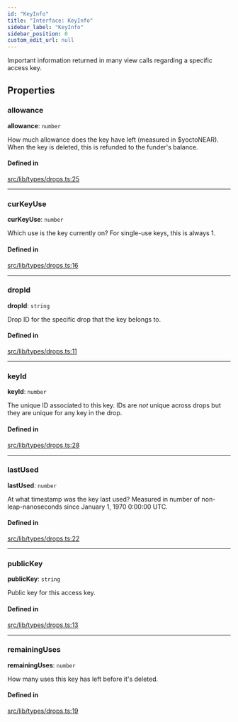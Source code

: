 ```yaml
---
id: "KeyInfo"
title: "Interface: KeyInfo"
sidebar_label: "KeyInfo"
sidebar_position: 0
custom_edit_url: null
---
```


Important information returned in many view calls regarding a specific access key.

## Properties

### allowance

 **allowance**: `number`

How much allowance does the key have left (measured in $yoctoNEAR). When the key is deleted, this is refunded to the funder's balance.

#### Defined in

[src/lib/types/drops.ts:25](https://github.com/keypom/keypom-js/blob/ffd9284/src/lib/types/drops.ts#L25)

___

### curKeyUse

 **curKeyUse**: `number`

Which use is the key currently on? For single-use keys, this is always 1.

#### Defined in

[src/lib/types/drops.ts:16](https://github.com/keypom/keypom-js/blob/ffd9284/src/lib/types/drops.ts#L16)

___

### dropId

 **dropId**: `string`

Drop ID for the specific drop that the key belongs to.

#### Defined in

[src/lib/types/drops.ts:11](https://github.com/keypom/keypom-js/blob/ffd9284/src/lib/types/drops.ts#L11)

___

### keyId

 **keyId**: `number`

The unique ID associated to this key. IDs are *not* unique across drops but they are unique for any key in the drop.

#### Defined in

[src/lib/types/drops.ts:28](https://github.com/keypom/keypom-js/blob/ffd9284/src/lib/types/drops.ts#L28)

___

### lastUsed

 **lastUsed**: `number`

At what timestamp was the key last used? Measured in number of non-leap-nanoseconds since January 1, 1970 0:00:00 UTC.

#### Defined in

[src/lib/types/drops.ts:22](https://github.com/keypom/keypom-js/blob/ffd9284/src/lib/types/drops.ts#L22)

___

### publicKey

 **publicKey**: `string`

Public key for this access key.

#### Defined in

[src/lib/types/drops.ts:13](https://github.com/keypom/keypom-js/blob/ffd9284/src/lib/types/drops.ts#L13)

___

### remainingUses

 **remainingUses**: `number`

How many uses this key has left before it's deleted.

#### Defined in

[src/lib/types/drops.ts:19](https://github.com/keypom/keypom-js/blob/ffd9284/src/lib/types/drops.ts#L19)
